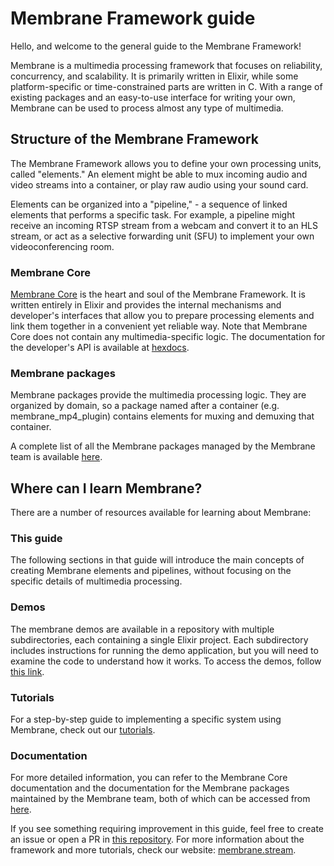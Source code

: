 # Membrane Framework guide
Hello, and welcome to the general guide to the Membrane Framework!

Membrane is a multimedia processing framework that focuses on reliability, concurrency, and scalability. It is primarily written in Elixir, while some platform-specific or time-constrained parts are written in C. With a range of existing packages and an easy-to-use interface for writing your own, Membrane can be used to process almost any type of multimedia.

## Structure of the Membrane Framework
The Membrane Framework allows you to define your own processing units, called "elements." An element might be able to mux incoming audio and video streams into a container, or play raw audio using your sound card.

Elements can be organized into a "pipeline," - a sequence of linked elements that performs a specific task. For example, a pipeline might receive an incoming RTSP stream from a webcam and convert it to an HLS stream, or act as a selective forwarding unit (SFU) to implement your own videoconferencing room.

### Membrane Core
[Membrane Core](https://github.com/membraneframework/membrane_core) is the heart and soul of the Membrane Framework. It is written entirely in Elixir and provides the internal mechanisms and developer's interfaces that allow you to prepare processing elements and link them together in a convenient yet reliable way. Note that Membrane Core does not contain any multimedia-specific logic. 
The documentation for the developer's API is available at [hexdocs](https://hexdocs.pm/membrane_core/readme.html).

### Membrane packages
Membrane packages provide the multimedia processing logic. They are organized by domain, so a package named after a container (e.g. membrane_mp4_plugin) contains elements for muxing and demuxing that container.

A complete list of all the Membrane packages managed by the Membrane team is available [here](https://membrane.stream/guide/v0.9/packages.html#content).

## Where can I learn Membrane?
There are a number of resources available for learning about Membrane:

### This guide
The following sections in that guide will introduce the main concepts of creating Membrane elements and pipelines, without focusing on the specific details of multimedia processing.

### Demos
The membrane demos are available in a repository with multiple subdirectories, each containing a single Elixir project. Each subdirectory includes instructions for running the demo application, but you will need to examine the code to understand how it works. To access the demos, follow [this link](https://github.com/membraneframework/membrane_demo).

### Tutorials
For a step-by-step guide to implementing a specific system using Membrane, check out our [tutorials](https://membrane.stream/learn).

### Documentation
For more detailed information, you can refer to the Membrane Core documentation and the documentation for the Membrane packages maintained by the Membrane team, both of which can be accessed from [here](https://hex.pm/orgs/membraneframework).


If you see something requiring improvement in this guide, feel free to create an issue or open a PR in [this repository](https://github.com/membraneframework/guide). For more information about the framework and more tutorials, check our website: [membrane.stream](https://membrane.stream).
